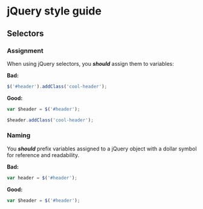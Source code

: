 # jQuery style guide

## Selectors

### Assignment
When using jQuery selectors, you ***should*** assign them to variables:

**Bad:**
```js
$('#header').addClass('cool-header');
```

**Good:**
```js
var $header = $('#header');

$header.addClass('cool-header');
```

### Naming
You ***should*** prefix variables assigned to a jQuery object with a dollar symbol
for reference and readability.

**Bad:**
```js
var header = $('#header');
```

**Good:**
```js
var $header = $('#header');
```
